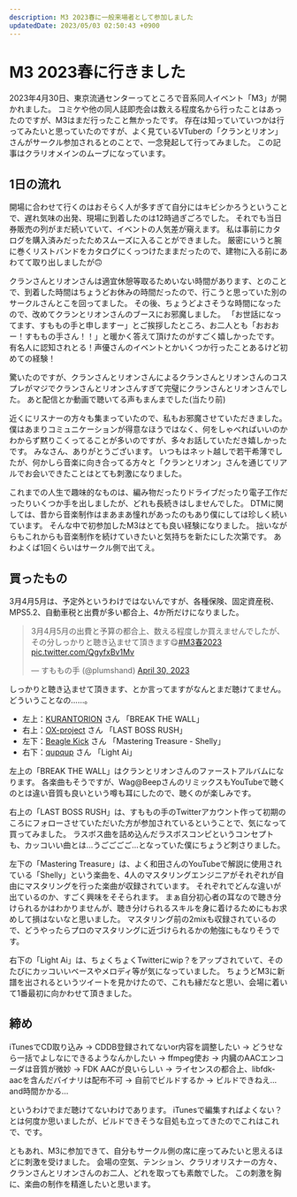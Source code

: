 ```yaml
---
description: M3 2023春に一般来場者として参加しました
updatedDate: 2023/05/03 02:50:43 +0900
---
```


# M3 2023春に行きました

2023年4月30日、東京流通センターってところで音系同人イベント「M3」が開かれました。
コミケや他の同人誌即売会は数える程度名から行ったことはあったのですが、M3はまだ行ったこと無かったです。
存在は知っていていつかは行ってみたいと思っていたのですが、よく見ているVTuberの「クランとリオン」さんがサークル参加されるとのことで、一念発起して行ってみました。
この記事はクラリオメインのムーブになっています。

## 1日の流れ

開場に合わせて行くのはおそらく人が多すぎて自分にはキビシかろうということで、遅れ気味の出発、現場に到着したのは12時過ぎごろでした。
それでも当日券販売の列がまだ続いていて、イベントの人気差が窺えます。
私は事前にカタログを購入済みだったためスムーズに入ることができました。
厳密にいうと腕に巻くリストバンドをカタログにくっつけたままだったので、建物に入る前にあわてて取り出しましたが🙃

クランさんとリオンさんは適宜休憩等取るためいない時間があります、とのことで、到着した時間はちょうどお休みの時間だったので、行こうと思っていた別のサークルさんとこを回ってました。
その後、ちょうどよさそうな時間になったので、改めてクランとリオンさんのブースにお邪魔しました。
「お世話になってます、すももの手と申しますー」とご挨拶したところ、お二人とも「おおおー！すももの手さん！！」と暖かく答えて頂けたのがすごく嬉しかったです。
有名人に認知されとる！声優さんのイベントとかいくつか行ったことあるけど初めての経験！

驚いたのですが、クランさんとリオンさんによるクランさんとリオンさんのコスプレがマジでクランさんとリオンさんすぎて完璧にクランさんとリオンさんでした。
あと配信とか動画で聴いてる声もまんまでした(当たり前)

近くにリスナーの方々も集まっていたので、私もお邪魔させていただきました。
僕はあまりコミュニケーションが得意なほうではなく、何をしゃべればいいのかわからず黙りこくってることが多いのですが、多々お話していただき嬉しかったです。
みなさん、ありがとうございます。
いつもはネット越しで若干希薄でしたが、何かしら音楽に向き合ってる方々と「クランとリオン」さんを通じてリアルでお会いできたことはとても刺激になりました。

これまでの人生で趣味的なものは、編み物だったりドライブだったり電子工作だったりいくつか手を出しましたが、どれも長続きはしませんでした。
DTMに関しては、昔から音楽制作はまあまあ憧れがあったのもあり僕にしては珍しく続いています。
そんな中で初参加したM3はとても良い経験になりました。
拙いながらもこれからも音楽制作を続けていきたいと気持ちを新たにした次第です。
あわよくば1回くらいはサークル側で出てえ。

## 買ったもの

3月4月5月は、予定外というわけではないんですが、各種保険、固定資産税、MPS5.2、自動車税と出費が多い都合上、4か所だけになりました。

<blockquote class="twitter-tweet"><p lang="ja" dir="ltr">3月4月5月の出費と予算の都合上、数える程度しか買えませんでしたが、その分しっかりと聴き込ませて頂きます😋<a href="https://twitter.com/hashtag/M3%E6%98%A52023?src=hash&amp;ref_src=twsrc%5Etfw">#M3春2023</a> <a href="https://t.co/QgyfxBv1Mv">pic.twitter.com/QgyfxBv1Mv</a></p>&mdash; すももの手 (@plumshand) <a href="https://twitter.com/plumshand/status/1652651492686581763?ref_src=twsrc%5Etfw">April 30, 2023</a></blockquote> <component :is="'script'" async src="https://platform.twitter.com/widgets.js" charset="utf-8"></component>

しっかりと聴き込ませて頂きます、とか言ってますがなんとまだ聴けてません。どういうことなの……。

* 左上：<fa icon="fa-brands fa-twitter fa-fw"></fa>[KURANTORION](https://twitter.com/kurantorion) さん 「BREAK THE WALL」
* 右上：<fa icon="fa-brands fa-twitter fa-fw"></fa>[OX-project](https://twitter.com/OXproj) さん 「LAST BOSS RUSH」
* 左下：<fa icon="fa-brands fa-twitter fa-fw"></fa>[Beagle Kick](https://twitter.com/beagle_wada) さん 「Mastering Treasure - Shelly」
* 右下：<fa icon="fa-brands fa-twitter fa-fw"></fa>[qupqup](https://twitter.com/kousei101103) さん 「Light Ai」

左上の「BREAK THE WALL」はクランとリオンさんのファーストアルバムになります。
各楽曲もそうですが、Wag@BeepさんのリミックスもYouTubeで聴くのとは違い音質も良いという噂も耳にしたので、聴くのが楽しみです。

右上の「LAST BOSS RUSH」は、すももの手のTwitterアカウント作って初期のころにフォローさせていただいた方が参加されているということで、気になって買ってみました。
ラスボス曲を詰め込んだラスボスコンピというコンセプトも、カッコいい曲とは…うごごごご…となっていた僕にちょうど刺さりました。

左下の「Mastering Treasure」は、よく和田さんのYouTubeで解説に使用されている「Shelly」という楽曲を、4人のマスタリングエンジニアがそれぞれが自由にマスタリングを行った楽曲が収録されています。
それぞれでどんな違いが出ているのか、すごく興味をそそられます。
まぁ自分初心者の耳なので聴き分けられるかはわかりませんが、聴き分けられるスキルを身に着けるためにもお求めして損はないなと思いました。
マスタリング前の2mixも収録されているので、どうやったらプロのマスタリングに近づけられるかの勉強にもなりそうです。

右下の「Light Ai」は、ちょくちょくTwitterにwip？をアップされていて、そのたびにカッコいいベースやメロディ等が気になっていました。
ちょうどM3に新譜を出されるというツイートを見かけたので、これも縁だなと思い、会場に着いて1番最初に向かわせて頂きました。

## 締め

iTunesでCD取り込み → CDDB登録されてないor内容を調整したい → どうせなら一括でよしなにできるようなんかしたい → ffmpeg使お → 内臓のAACエンコーダは音質が微妙 → FDK AACが良いらしい → ライセンスの都合上、libfdk-aacを含んだバイナリは配布不可 → 自前でビルドするか → ビルドできねえ…and時間かかる…

というわけでまだ聴けてないわけであります。
iTunesで編集すればよくない？とは何度か思いましたが、ビルドできそうな目処も立ってきたのでこれはこれで、です。

ともあれ、M3に参加できて、自分もサークル側の席に座ってみたいと思えるほどに刺激を受けました。
会場の空気、テンション、クラリオリスナーの方々、クランさんとリオンさんのお二人、どれを取っても素敵でした。
この刺激を胸に、楽曲の制作を精進したいと思います。
